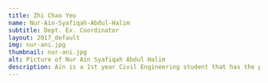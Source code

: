 ```yaml
---
title: Zhi Chao Yeo
name: Nur-Ain-Syafiqah-Abdul-Halim
subtitle: Dept. Ex. Coordinator
layout: 2017_default
img: nur-ani.jpg
thumbnail: nur-ani.jpg
alt: Picture of Nur Ain Syafiqah Abdul Halim
description: Ain is a 1st year Civil Engineering student that has the passion of empowering Malaysian youth especially in STEM areas through the inception of MSTC. Her involvement in KYoutreach and NALS gave her the insights on the role of youth in assisting the development of a country and equipped her with excellent leadership qualities.
---
```

